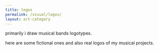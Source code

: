```yaml
---
title: logos
permalink: /visual/logos/
layout: art-category
---
```


primarily i draw musical bands logotypes.

here are some fictional ones and also real logos of my musical projects.
